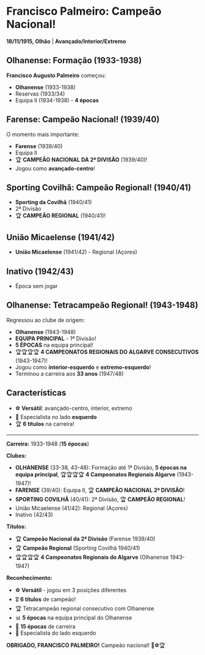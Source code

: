 # Francisco Palmeiro: Campeão Nacional!

**18/11/1915, Olhão** | **Avançado/Interior/Extremo**

## Olhanense: Formação (1933-1938)

**Francisco Augusto Palmeiro** começou:
- **Olhanense** (1933-1938)
- Reservas (1933/34)
- Equipa II (1934-1938) - **4 épocas**

## Farense: Campeão Nacional! (1939/40)

O momento mais importante:
- **Farense** (1939/40)
- Equipa II
- 🏆 **CAMPEÃO NACIONAL DA 2ª DIVISÃO** (1939/40)!
- Jogou como **avançado-centro**!

## Sporting Covilhã: Campeão Regional! (1940/41)

- **Sporting da Covilhã** (1940/41)
- 2ª Divisão
- 🏆 **CAMPEÃO REGIONAL** (1940/41)!

## União Micaelense (1941/42)

- **União Micaelense** (1941/42) - Regional (Açores)

## Inativo (1942/43)

- Época sem jogar

## Olhanense: Tetracampeão Regional! (1943-1948)

Regressou ao clube de origem:
- **Olhanense** (1943-1948)
- **EQUIPA PRINCIPAL** - 1ª Divisão!
- **5 ÉPOCAS** na equipa principal!
- 🏆🏆🏆🏆 **4 CAMPEONATOS REGIONAIS DO ALGARVE CONSECUTIVOS** (1943-1947)!
- Jogou como **interior-esquerdo** e **extremo-esquerdo**!
- Terminou a carreira aos **33 anos** (1947/48)

## Características

- ⚽ **Versátil**: avançado-centro, interior, extremo
- 🎯 Especialista no lado **esquerdo**
- 🏆 **6 títulos** na carreira!

---

**Carreira:** 1933-1948 (**15 épocas**)

**Clubes:**
- **OLHANENSE** (33-38, 43-48): Formação até 1ª Divisão, **5 épocas na equipa principal**, 🏆🏆🏆🏆 **4 Campeonatos Regionais Algarve** (1943-1947)!
- **FARENSE** (39/40): Equipa II, 🏆 **CAMPEÃO NACIONAL 2ª DIVISÃO**!
- **SPORTING COVILHÃ** (40/41): 2ª Divisão, 🏆 **CAMPEÃO REGIONAL**!
- União Micaelense (41/42): Regional (Açores)
- Inativo (42/43)

**Títulos:**
- 🏆 **Campeão Nacional da 2ª Divisão** (Farense 1939/40)
- 🏆 **Campeão Regional** (Sporting Covilhã 1940/41)
- 🏆🏆🏆🏆 **4 Campeonatos Regionais do Algarve** (Olhanense 1943-1947)

**Reconhecimento:**
- ⚽ **Versátil** - jogou em 3 posições diferentes
- 🎖️ **6 títulos** de campeão!
- 🏆 Tetracampeão regional consecutivo com Olhanense
- 📊 **5 épocas** na equipa principal do Olhanense
- 🦁 **15 épocas** de carreira
- 🎯 Especialista do lado esquerdo

**OBRIGADO, FRANCISCO PALMEIRO!** Campeão nacional! 🦁⚽🏆
